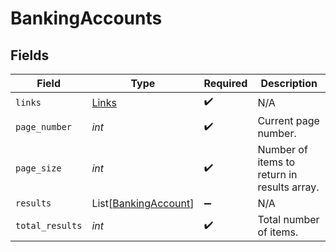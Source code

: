 # BankingAccounts


## Fields

| Field                                                         | Type                                                          | Required                                                      | Description                                                   |
| ------------------------------------------------------------- | ------------------------------------------------------------- | ------------------------------------------------------------- | ------------------------------------------------------------- |
| `links`                                                       | [Links](../../models/shared/links.md)                         | :heavy_check_mark:                                            | N/A                                                           |
| `page_number`                                                 | *int*                                                         | :heavy_check_mark:                                            | Current page number.                                          |
| `page_size`                                                   | *int*                                                         | :heavy_check_mark:                                            | Number of items to return in results array.                   |
| `results`                                                     | List[[BankingAccount](../../models/shared/bankingaccount.md)] | :heavy_minus_sign:                                            | N/A                                                           |
| `total_results`                                               | *int*                                                         | :heavy_check_mark:                                            | Total number of items.                                        |